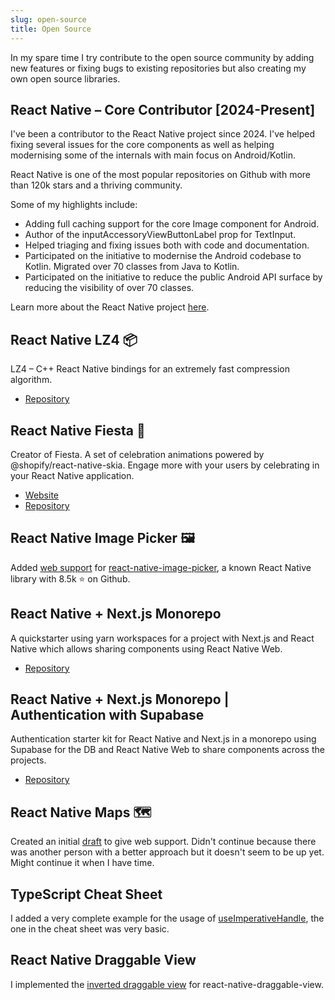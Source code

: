 ```yaml
---
slug: open-source
title: Open Source
---
```


In my spare time I try contribute to the open source community by adding new features or fixing bugs to existing repositories but also creating my own open source libraries.

## React Native – Core Contributor [2024-Present]

I've been a contributor to the React Native project since 2024. I've helped fixing several issues for the core components as well as helping modernising some of the internals with main focus on Android/Kotlin.

React Native is one of the most popular repositories on Github with more than 120k stars and a thriving community.

Some of my highlights include:

- Adding full caching support for the core Image component for Android.
- Author of the inputAccessoryViewButtonLabel prop for TextInput.
- Helped triaging and fixing issues both with code and documentation.
- Participated on the initiative to modernise the Android codebase to Kotlin. Migrated over 70 classes from Java to Kotlin.
- Participated on the initiative to reduce the public Android API surface by reducing the visibility of over 70 classes.

Learn more about the React Native project [here](https://github.com/facebook/react-native).

## React Native LZ4 📦

LZ4 – C++ React Native bindings for an extremely fast compression algorithm.

- [Repository](https://github.com/mateoguzmana/react-native-lz4)

## React Native Fiesta 🎉

Creator of Fiesta. A set of celebration animations powered by @shopify/react-native-skia. Engage more with your users by celebrating in your React Native application.

- [Website](https://mateoguzmana.github.io/react-native-fiesta/)
- [Repository](https://github.com/mateoguzmana/react-native-fiesta)

## React Native Image Picker 🖼️

Added [web support](https://github.com/react-native-image-picker/react-native-image-picker/pull/2014) for [react-native-image-picker](https://github.com/react-native-image-picker/react-native-image-picker), a known React Native library with 8.5k ⭐ on Github.

## React Native + Next.js Monorepo

A quickstarter using yarn workspaces for a project with Next.js and React Native which allows sharing components using React Native Web.

- [Repository](https://github.com/mateoguzmana/react-native-next-monorepo)

## React Native + Next.js Monorepo | Authentication with Supabase

Authentication starter kit for React Native and Next.js in a monorepo using Supabase for the DB and React Native Web to share components across the projects.

- [Repository](https://github.com/mateoguzmana/react-native-next-supabase-auth-monorepo)

## React Native Maps 🗺️

Created an initial [draft](https://github.com/mateoguzmana/react-native-maps/tree/feature/initial-web-support) to give web support. Didn't continue because there was another person with a better approach but it doesn't seem to be up yet. Might continue it when I have time.

## TypeScript Cheat Sheet

I added a very complete example for the usage of [useImperativeHandle](https://github.com/typescript-cheatsheets/react/pull/542), the one in the cheat sheet was very basic.

## React Native Draggable View

I implemented the [inverted draggable view](https://github.com/yaraht17/react-native-draggable-view/pull/14) for react-native-draggable-view.
